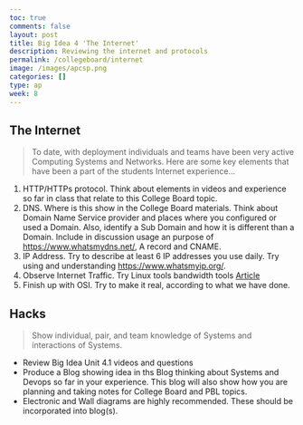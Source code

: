 ```yaml
---
toc: true
comments: false
layout: post
title: Big Idea 4 'The Internet'
description: Reviewing the internet and protocols
permalink: /collegeboard/internet
image: /images/apcsp.png
categories: []
type: ap
week: 8
---
```


## The Internet
> To date, with deployment individuals and teams have been very active Computing Systems and Networks.  Here are some key elements that have been a part of the students Internet experience...
1. HTTP/HTTPs protocol.  Think about elements in videos and experience so far in class that relate to this College Board topic.
2. DNS.  Where is this show in the College Board materials.  Think about Domain Name Service provider and places where you configured or used a Domain.  Also, identify a Sub Domain and how it is different than a Domain.  Include in discussion usage an purpose of https://www.whatsmydns.net/, A record and CNAME.
3. IP Address.  Try to describe at least 6 IP addresses you use daily.  Try using and understanding https://www.whatsmyip.org/.
4. Observe Internet Traffic.  Try Linux tools bandwidth tools [Article](https://www.binarytides.com/linux-commands-monitor-network/)
5. Finish up with OSI.  Try to make it real, according to what we have done.

## Hacks
> Show individual, pair, and team knowledge of Systems and interactions of Systems.
- Review Big Idea Unit 4.1 videos and questions
- Produce a Blog showing idea in ths Blog thinking about Systems and Devops so far in your experience.  This blog will also show how you are planning and taking notes for College Board and PBL topics.
- Electronic and Wall diagrams are highly recommended.  These should be incorporated into blog(s).
